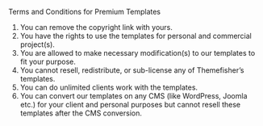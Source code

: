Terms and Conditions for Premium Templates
1. You can remove the copyright link with yours.
2. You have the rights to use the templates for personal and commercial project(s).
3. You are allowed to make necessary modification(s) to our templates to fit your purpose.
4. You cannot resell, redistribute, or sub-license any of Themefisher’s templates.
5. You can do unlimited clients work with the templates.
6. You can convert our templates on any CMS (like WordPress, Joomla etc.) for your client and personal purposes but cannot resell these templates after the CMS conversion.

